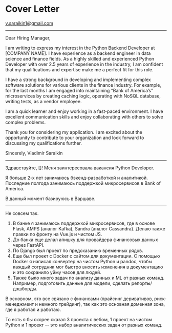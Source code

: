# Cover Letter

[v.saraikin1@gmail.com](mailto:v.saraikin1@gmail.com)

---

Dear Hiring Manager,

I am writing to express my interest in the Python Backend Developer at [COMPANY NAME]. I have experience as a backend engineer in data science and finance fields. As a highly skilled and experienced Python Developer with over 2.5 years of experience in the industry, I am confident that my qualifications and expertise make me a perfect fit for this role.

I have a strong background in developing and implementing complex software solutions for various clients in the finance industry. For example, for the last months I am engaged into maintaining “Bank of America’s” microservices by creating caching logic, operating with NoSQL database, writing tests, as a vendor employee.

I am a quick learner and enjoy working in a fast-paced environment. I have excellent communication skills and enjoy collaborating with others to solve complex problems.

Thank you for considering my application. I am excited about the opportunity to contribute to your organization and look forward to discussing my qualifications further.

Sincerely,
Vladimir Saraikin

---

Здравствуйте, []! Меня заинтересовала вакансия Python Developer.

Я больше 2-х лет занимаюсь бэкенд-разработкой и аналитикой. Последние полгода занимаюсь поддержкой микросервисов в Bank of America.

В данный момент базируюсь в Варшаве.

----
Не совсем так.

1. В банке я занимаюсь поддержкой микросервисов, где в основе Flask, AMPS (аналог Kafka), Sandra (аналог Cassandra). Делаю также правки по фронту на Vue.js и чистом JS. 
2. До банка еще делал апишку для провайдера финансовых данных через FastAPI. 
3. По Django был проект по предсказанию временных рядов.
4. Еще был проект с Docker с сайтом для документации. С помощью Docker я написал конвертер на чистом Python и pandoc, чтобы каждый сотрудник мог быстро вносить изменения в документацию и это сохранило уйму часов для людей.
5. Также было много задач по анализу данных и ML от разных команд. Например, подготовить данные для модели, сделать репорты/дэшборды. 

В основном, это все связано с финансами (прайсинг деривативов, риск-менеджмент и немного трейдинг), так как это основная доменная зона, где я работал и работаю.

То есть я бы скорее сказал 3 проекта с вебом, 1 проект на чистом Python и 1 проект -- это набор аналитических задач от разных команд.
